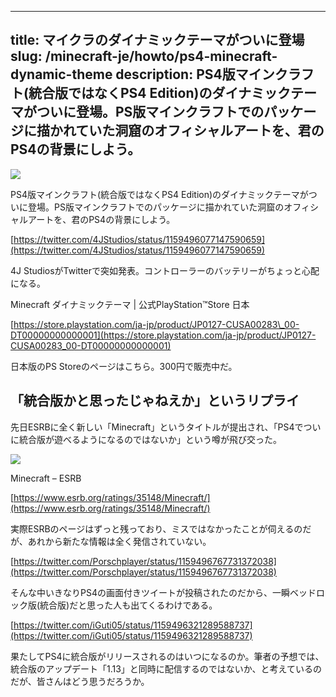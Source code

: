 
---
title: マイクラのダイナミックテーマがついに登場
slug: /minecraft-je/howto/ps4-minecraft-dynamic-theme
description: PS4版マインクラフト(統合版ではなくPS4 Edition)のダイナミックテーマがついに登場。PS版マインクラフトでのパッケージに描かれていた洞窟のオフィシャルアートを、君のPS4の背景にしよう。
---

![](https://cdn-ak.f.st-hatena.com/images/fotolife/s/sasigume/20210208/20210208111442.jpg)

PS4版マインクラフト(統合版ではなくPS4 Edition)のダイナミックテーマがついに登場。PS版マインクラフトでのパッケージに描かれていた洞窟のオフィシャルアートを、君のPS4の背景にしよう。

[https://twitter.com/4JStudios/status/1159496077147590659](https://twitter.com/4JStudios/status/1159496077147590659)

4J StudiosがTwitterで突如発表。コントローラーのバッテリーがちょっと心配になる。

Minecraft ダイナミックテーマ | 公式PlayStation™Store 日本

[https://store.playstation.com/ja-jp/product/JP0127-CUSA00283\_00-DT00000000000001](https://store.playstation.com/ja-jp/product/JP0127-CUSA00283_00-DT00000000000001)

日本版のPS Storeのページはこちら。300円で販売中だ。

## 「統合版かと思ったじゃねえか」というリプライ

先日ESRBに全く新しい「Minecraft」というタイトルが提出され、「PS4でついに統合版が遊べるようになるのではないか」という噂が飛び交った。

![](https://cdn-ak.f.st-hatena.com/images/fotolife/s/sasigume/20210208/20210208123710.png)

Minecraft – ESRB

[https://www.esrb.org/ratings/35148/Minecraft/](https://www.esrb.org/ratings/35148/Minecraft/)

実際ESRBのページはずっと残っており、ミスではなかったことが伺えるのだが、あれから新たな情報は全く発信されていない。

[https://twitter.com/Porschplayer/status/1159496767731372038](https://twitter.com/Porschplayer/status/1159496767731372038)

そんな中いきなりPS4の画面付きツイートが投稿されたのだから、一瞬ベッドロック版(統合版)だと思った人も出てくるわけである。

[https://twitter.com/iGuti05/status/1159496321289588737](https://twitter.com/iGuti05/status/1159496321289588737)

果たしてPS4に統合版がリリースされるのはいつになるのか。筆者の予想では、統合版のアップデート「1.13」と同時に配信するのではないか、と考えているのだが、皆さんはどう思うだろうか。
